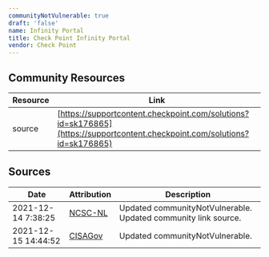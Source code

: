 ```yaml
---
communityNotVulnerable: true
draft: 'false'
name: Infinity Portal
title: Check Point Infinity Portal
vendor: Check Point
---
```



## Community Resources
| Resource | Link |
| --- | --- |
| source | [https://supportcontent.checkpoint.com/solutions?id=sk176865](https://supportcontent.checkpoint.com/solutions?id=sk176865) |


## Sources
| Date | Attribution | Description |
| --- | --- | --- |
| 2021-12-14 7:38:25 | [NCSC-NL](https://github.com/NCSC-NL/log4shell/blob/main/software/README.md) | Updated communityNotVulnerable. Updated community link source.  |
| 2021-12-15 14:44:52 | [CISAGov](https://raw.githubusercontent.com/cisagov/log4j-affected-db/develop/README.md) | Updated communityNotVulnerable.  |
